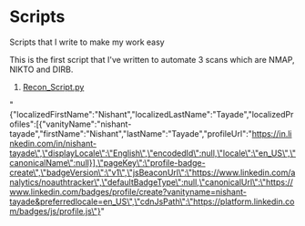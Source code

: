 # Scripts
Scripts that I write to make my work easy

This is the first script that I've written to automate 3 scans which are NMAP, NIKTO and DIRB.
1. [Recon_Script.py](./Recon_Script.py)

"{\"localizedFirstName\":\"Nishant\",\"localizedLastName\":\"Tayade\",\"localizedProfiles\":[{\"vanityName\":\"nishant-tayade\",\"firstName\":\"Nishant\",\"lastName\":\"Tayade\",\"profileUrl\":\"https://in.linkedin.com/in/nishant-tayade\",\"displayLocale\":\"English\",\"encodedId\":null,\"locale\":\"en_US\",\"canonicalName\":null}],\"pageKey\":\"profile-badge-create\",\"badgeVersion\":\"v1\",\"jsBeaconUrl\":\"https://www.linkedin.com/analytics/noauthtracker\",\"defaultBadgeType\":null,\"canonicalUrl\":\"https://www.linkedin.com/badges/profile/create?vanityname=nishant-tayade&preferredlocale=en_US\",\"cdnJsPath\":\"https://platform.linkedin.com/badges/js/profile.js\"}"
